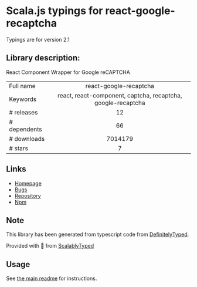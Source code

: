 
# Scala.js typings for react-google-recaptcha

Typings are for version 2.1

## Library description:
React Component Wrapper for Google reCAPTCHA

|                    |                 |
| ------------------ | :-------------: |
| Full name          | react-google-recaptcha |
| Keywords           | react, react-component, captcha, recaptcha, google-recaptcha |
| # releases         | 12 |
| # dependents       | 66 |
| # downloads        | 7014179 |
| # stars            | 7 |

## Links
- [Homepage](https://github.com/dozoisch/react-google-recaptcha)
- [Bugs](https://github.com/dozoisch/react-google-recaptcha/issues)
- [Repository](https://github.com/dozoisch/react-google-recaptcha)
- [Npm](https://www.npmjs.com/package/react-google-recaptcha)
    


## Note
This library has been generated from typescript code from [DefinitelyTyped](https://definitelytyped.org).

Provided with :purple_heart: from [ScalablyTyped](https://github.com/oyvindberg/ScalablyTyped)

## Usage
See [the main readme](../../readme.md) for instructions.


